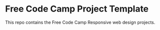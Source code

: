 # Free Code Camp Project Template
This repo contains the Free Code Camp Responsive web design projects.

